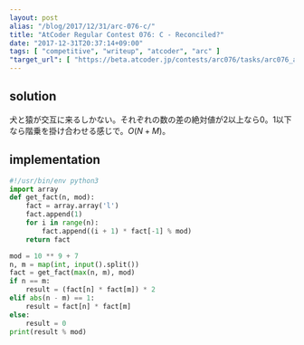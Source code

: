```yaml
---
layout: post
alias: "/blog/2017/12/31/arc-076-c/"
title: "AtCoder Regular Contest 076: C - Reconciled?"
date: "2017-12-31T20:37:14+09:00"
tags: [ "competitive", "writeup", "atcoder", "arc" ]
"target_url": [ "https://beta.atcoder.jp/contests/arc076/tasks/arc076_a" ]
---
```


## solution

犬と猿が交互に来るしかない。それぞれの数の差の絶対値が$2$以上なら$0$。$1$以下なら階乗を掛け合わせる感じで。$O(N + M)$。

## implementation

``` python
#!/usr/bin/env python3
import array
def get_fact(n, mod):
    fact = array.array('l')
    fact.append(1)
    for i in range(n):
        fact.append((i + 1) * fact[-1] % mod)
    return fact

mod = 10 ** 9 + 7
n, m = map(int, input().split())
fact = get_fact(max(n, m), mod)
if n == m:
    result = (fact[n] * fact[m]) * 2
elif abs(n - m) == 1:
    result = fact[n] * fact[m]
else:
    result = 0
print(result % mod)
```
